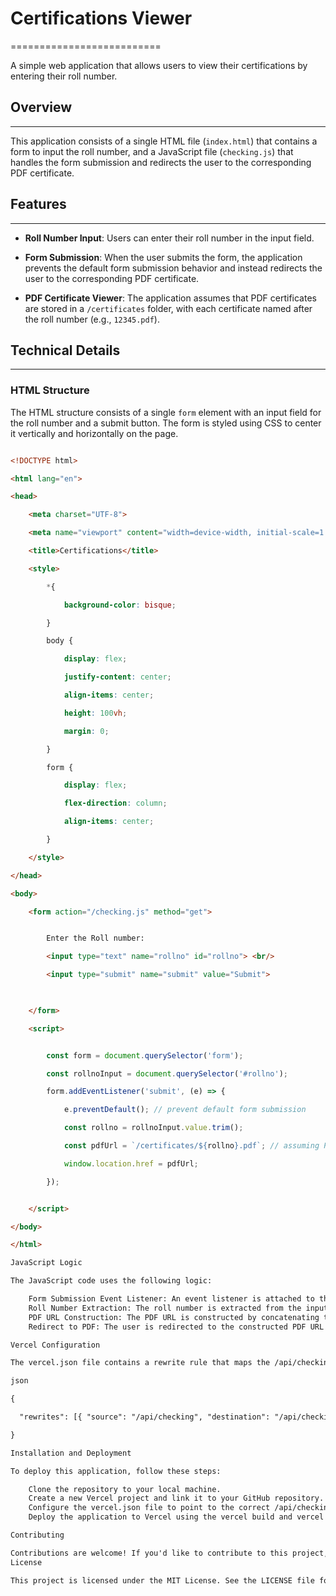 # Certifications Viewer

==========================


A simple web application that allows users to view their certifications by entering their roll number.


## Overview

------------


This application consists of a single HTML file (`index.html`) that contains a form to input the roll number, and a JavaScript file (`checking.js`) that handles the form submission and redirects the user to the corresponding PDF certificate.


## Features

------------


*   **Roll Number Input**: Users can enter their roll number in the input field.

*   **Form Submission**: When the user submits the form, the application prevents the default form submission behavior and instead redirects the user to the corresponding PDF certificate.

*   **PDF Certificate Viewer**: The application assumes that PDF certificates are stored in a `/certificates` folder, with each certificate named after the roll number (e.g., `12345.pdf`).


## Technical Details

--------------------


### HTML Structure


The HTML structure consists of a single `form` element with an input field for the roll number and a submit button. The form is styled using CSS to center it vertically and horizontally on the page.


```html

<!DOCTYPE html>

<html lang="en">

<head>

    <meta charset="UTF-8">

    <meta name="viewport" content="width=device-width, initial-scale=1.0">

    <title>Certifications</title>

    <style>

        *{

            background-color: bisque;

        }

        body {

            display: flex;

            justify-content: center;

            align-items: center;

            height: 100vh;

            margin: 0;

        }

        form {

            display: flex;

            flex-direction: column;

            align-items: center;

        }

    </style>

</head>

<body>

    <form action="/checking.js" method="get">


        Enter the Roll number:

        <input type="text" name="rollno" id="rollno"> <br/>

        <input type="submit" name="submit" value="Submit">

        

    </form>

    <script>


        const form = document.querySelector('form');

        const rollnoInput = document.querySelector('#rollno');

        form.addEventListener('submit', (e) => {

            e.preventDefault(); // prevent default form submission

            const rollno = rollnoInput.value.trim();

            const pdfUrl = `/certificates/${rollno}.pdf`; // assuming PDF files are in /certificates folder

            window.location.href = pdfUrl;

        });


    </script>

</body>

</html>

JavaScript Logic

The JavaScript code uses the following logic:

    Form Submission Event Listener: An event listener is attached to the form submission event to prevent the default form submission behavior.
    Roll Number Extraction: The roll number is extracted from the input field and trimmed to remove any whitespace.
    PDF URL Construction: The PDF URL is constructed by concatenating the /certificates/ path with the roll number and the .pdf extension.
    Redirect to PDF: The user is redirected to the constructed PDF URL using the window.location.href property.

Vercel Configuration

The vercel.json file contains a rewrite rule that maps the /api/checking path to the /api/checking.js file. This allows the application to handle requests to the /api/checking endpoint.

json

{

  "rewrites": [{ "source": "/api/checking", "destination": "/api/checking.js" }]

}

Installation and Deployment

To deploy this application, follow these steps:

    Clone the repository to your local machine.
    Create a new Vercel project and link it to your GitHub repository.
    Configure the vercel.json file to point to the correct /api/checking.js file.
    Deploy the application to Vercel using the vercel build and vercel deploy commands.

Contributing

Contributions are welcome! If you'd like to contribute to this project, please fork the repository and submit a pull request with your changes.
License

This project is licensed under the MIT License. See the LICENSE file for details.
